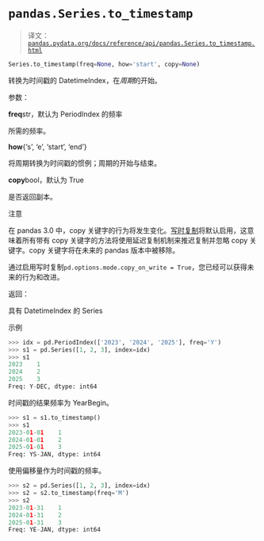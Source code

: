 # `pandas.Series.to_timestamp`

> 译文：[`pandas.pydata.org/docs/reference/api/pandas.Series.to_timestamp.html`](https://pandas.pydata.org/docs/reference/api/pandas.Series.to_timestamp.html)

```py
Series.to_timestamp(freq=None, how='start', copy=None)
```

转换为时间戳的 DatetimeIndex，在*周期*的开始。

参数：

**freq**str，默认为 PeriodIndex 的频率

所需的频率。

**how**{‘s’, ‘e’, ‘start’, ‘end’}

将周期转换为时间戳的惯例；周期的开始与结束。

**copy**bool，默认为 True

是否返回副本。

注意

在 pandas 3.0 中，copy 关键字的行为将发生变化。[写时复制](https://pandas.pydata.org/docs/dev/user_guide/copy_on_write.html)将默认启用，这意味着所有带有 copy 关键字的方法将使用延迟复制机制来推迟复制并忽略 copy 关键字。copy 关键字将在未来的 pandas 版本中被移除。

通过启用写时复制`pd.options.mode.copy_on_write = True`，您已经可以获得未来的行为和改进。

返回：

具有 DatetimeIndex 的 Series

示例

```py
>>> idx = pd.PeriodIndex(['2023', '2024', '2025'], freq='Y')
>>> s1 = pd.Series([1, 2, 3], index=idx)
>>> s1
2023    1
2024    2
2025    3
Freq: Y-DEC, dtype: int64 
```

时间戳的结果频率为 YearBegin。

```py
>>> s1 = s1.to_timestamp()
>>> s1
2023-01-01    1
2024-01-01    2
2025-01-01    3
Freq: YS-JAN, dtype: int64 
```

使用偏移量作为时间戳的频率。

```py
>>> s2 = pd.Series([1, 2, 3], index=idx)
>>> s2 = s2.to_timestamp(freq='M')
>>> s2
2023-01-31    1
2024-01-31    2
2025-01-31    3
Freq: YE-JAN, dtype: int64 
```
